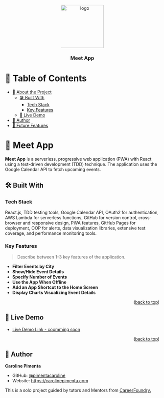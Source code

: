 <a name="readme-top"></a>


<div align="center">

  <img src="" alt="logo" width="140"  height="auto" />
  <br/>

  <h3><b>Meet App</b></h3>

</div>

<!-- TABLE OF CONTENTS -->

# 📗 Table of Contents

- [📖 About the Project](#about-project)
  - [🛠 Built With](#built-with)
    - [Tech Stack](#tech-stack)
    - [Key Features](#key-features)
  - [🚀 Live Demo](#live-demo)
- [👥 Author](#authors)
- [🔭 Future Features](#future-features)

<!-- PROJECT DESCRIPTION -->

# 📖 Meet App <a name="about-project"></a>

**Meet App** is a serverless, progressive web application (PWA) with React using a
test-driven development (TDD) technique. The application uses the Google
Calendar API to fetch upcoming events.

## 🛠 Built With <a name="built-with"></a>

### Tech Stack <a name="tech-stack"></a>

React.js, TDD testing tools, Google Calendar API, OAuth2 for authentication, AWS Lambda for serverless functions, GitHub for version control, cross-browser and responsive design, PWA features, GitHub Pages for deployment, OOP for alerts, data visualization libraries, extensive test coverage, and performance monitoring tools.


<!-- Features -->

### Key Features <a name="key-features"></a>

> Describe between 1-3 key features of the application.

- **Filter Events by City**
- **Show/Hide Event Details**
- **Specify Number of Events**
- **Use the App When Offline**
- **Add an App Shortcut to the Home Screen**
- **Display Charts Visualizing Event Details**

<p align="right">(<a href="#readme-top">back to top</a>)</p>

<!-- LIVE DEMO -->

## 🚀 Live Demo <a name="live-demo"></a>

- [Live Demo Link - coomming soon](https://google.com)

<p align="right">(<a href="#readme-top">back to top</a>)</p>

<!-- AUTHORS -->

## 👥 Author <a name="authors"></a>

**Caroline Pimenta**

- GitHub: [@pimentacaroline](https://github.com/pimentacaroline)
- Website: https://carolinepimenta.com

This is a solo project guided by tutors and Mentors from <a href="https://careerfoundry.com/en/courses/become-a-web-developer/">CareerFoundry.</a>



